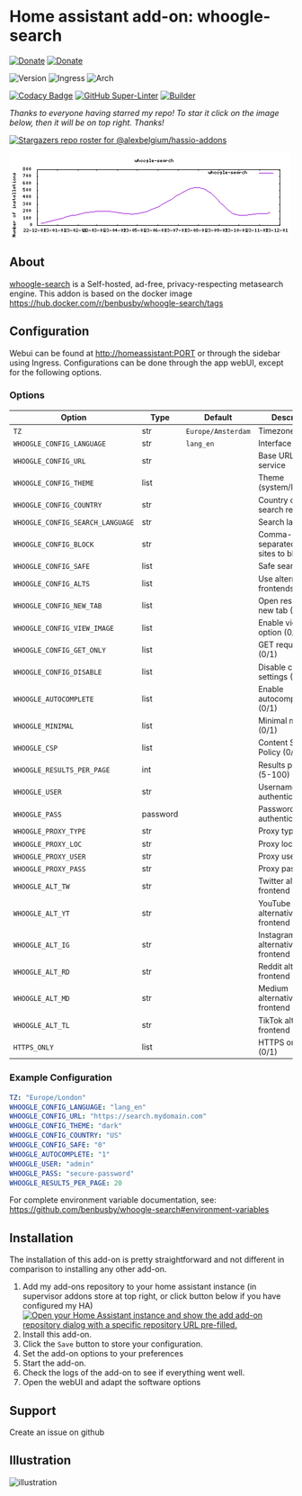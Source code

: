# Home assistant add-on: whoogle-search

[![Donate][donation-badge]](https://www.buymeacoffee.com/alexbelgium)
[![Donate][paypal-badge]](https://www.paypal.com/donate/?hosted_button_id=DZFULJZTP3UQA)

![Version](https://img.shields.io/badge/dynamic/yaml?label=Version&query=%24.version&url=https%3A%2F%2Fraw.githubusercontent.com%2Falexbelgium%2Fhassio-addons%2Fmaster%2Fwhoogle%2Fconfig.yaml)
![Ingress](https://img.shields.io/badge/dynamic/yaml?label=Ingress&query=%24.ingress&url=https%3A%2F%2Fraw.githubusercontent.com%2Falexbelgium%2Fhassio-addons%2Fmaster%2Fwhoogle%2Fconfig.yaml)
![Arch](https://img.shields.io/badge/dynamic/yaml?color=success&label=Arch&query=%24.arch&url=https%3A%2F%2Fraw.githubusercontent.com%2Falexbelgium%2Fhassio-addons%2Fmaster%2Fwhoogle%2Fconfig.yaml)

[![Codacy Badge](https://app.codacy.com/project/badge/Grade/9c6cf10bdbba45ecb202d7f579b5be0e)](https://www.codacy.com/gh/alexbelgium/hassio-addons/dashboard?utm_source=github.com&utm_medium=referral&utm_content=alexbelgium/hassio-addons&utm_campaign=Badge_Grade)
[![GitHub Super-Linter](https://img.shields.io/github/actions/workflow/status/alexbelgium/hassio-addons/weekly-supelinter.yaml?label=Lint%20code%20base)](https://github.com/alexbelgium/hassio-addons/actions/workflows/weekly-supelinter.yaml)
[![Builder](https://img.shields.io/github/actions/workflow/status/alexbelgium/hassio-addons/onpush_builder.yaml?label=Builder)](https://github.com/alexbelgium/hassio-addons/actions/workflows/onpush_builder.yaml)

[donation-badge]: https://img.shields.io/badge/Buy%20me%20a%20coffee%20(no%20paypal)-%23d32f2f?logo=buy-me-a-coffee&style=flat&logoColor=white
[paypal-badge]: https://img.shields.io/badge/Buy%20me%20a%20coffee%20with%20Paypal-0070BA?logo=paypal&style=flat&logoColor=white

_Thanks to everyone having starred my repo! To star it click on the image below, then it will be on top right. Thanks!_

[![Stargazers repo roster for @alexbelgium/hassio-addons](https://raw.githubusercontent.com/alexbelgium/hassio-addons/master/.github/stars2.svg)](https://github.com/alexbelgium/hassio-addons/stargazers)

![downloads evolution](https://raw.githubusercontent.com/alexbelgium/hassio-addons/master/whoogle/stats.png)

## About

[whoogle-search](https://github.com/benbusby/whoogle-search) is a Self-hosted, ad-free, privacy-respecting metasearch engine.
This addon is based on the docker image https://hub.docker.com/r/benbusby/whoogle-search/tags

## Configuration

Webui can be found at <http://homeassistant:PORT> or through the sidebar using Ingress.
Configurations can be done through the app webUI, except for the following options.

### Options

| Option | Type | Default | Description |
|--------|------|---------|-------------|
| `TZ` | str | `Europe/Amsterdam` | Timezone |
| `WHOOGLE_CONFIG_LANGUAGE` | str | `lang_en` | Interface language |
| `WHOOGLE_CONFIG_URL` | str | | Base URL for the service |
| `WHOOGLE_CONFIG_THEME` | list | | Theme (system/light/dark) |
| `WHOOGLE_CONFIG_COUNTRY` | str | | Country code for search results |
| `WHOOGLE_CONFIG_SEARCH_LANGUAGE` | str | | Search language |
| `WHOOGLE_CONFIG_BLOCK` | str | | Comma-separated list of sites to block |
| `WHOOGLE_CONFIG_SAFE` | list | | Safe search (0/1) |
| `WHOOGLE_CONFIG_ALTS` | list | | Use alternative frontends (0/1) |
| `WHOOGLE_CONFIG_NEW_TAB` | list | | Open results in new tab (0/1) |
| `WHOOGLE_CONFIG_VIEW_IMAGE` | list | | Enable view image option (0/1) |
| `WHOOGLE_CONFIG_GET_ONLY` | list | | GET requests only (0/1) |
| `WHOOGLE_CONFIG_DISABLE` | list | | Disable changing settings (0/1) |
| `WHOOGLE_AUTOCOMPLETE` | list | | Enable autocomplete (0/1) |
| `WHOOGLE_MINIMAL` | list | | Minimal mode (0/1) |
| `WHOOGLE_CSP` | list | | Content Security Policy (0/1) |
| `WHOOGLE_RESULTS_PER_PAGE` | int | | Results per page (5-100) |
| `WHOOGLE_USER` | str | | Username for authentication |
| `WHOOGLE_PASS` | password | | Password for authentication |
| `WHOOGLE_PROXY_TYPE` | str | | Proxy type |
| `WHOOGLE_PROXY_LOC` | str | | Proxy location |
| `WHOOGLE_PROXY_USER` | str | | Proxy username |
| `WHOOGLE_PROXY_PASS` | str | | Proxy password |
| `WHOOGLE_ALT_TW` | str | | Twitter alternative frontend |
| `WHOOGLE_ALT_YT` | str | | YouTube alternative frontend |
| `WHOOGLE_ALT_IG` | str | | Instagram alternative frontend |
| `WHOOGLE_ALT_RD` | str | | Reddit alternative frontend |
| `WHOOGLE_ALT_MD` | str | | Medium alternative frontend |
| `WHOOGLE_ALT_TL` | str | | TikTok alternative frontend |
| `HTTPS_ONLY` | list | | HTTPS only mode (0/1) |

### Example Configuration

```yaml
TZ: "Europe/London"
WHOOGLE_CONFIG_LANGUAGE: "lang_en"
WHOOGLE_CONFIG_URL: "https://search.mydomain.com"
WHOOGLE_CONFIG_THEME: "dark"
WHOOGLE_CONFIG_COUNTRY: "US"
WHOOGLE_CONFIG_SAFE: "0"
WHOOGLE_AUTOCOMPLETE: "1"
WHOOGLE_USER: "admin"
WHOOGLE_PASS: "secure-password"
WHOOGLE_RESULTS_PER_PAGE: 20
```

For complete environment variable documentation, see: https://github.com/benbusby/whoogle-search#environment-variables

## Installation

The installation of this add-on is pretty straightforward and not different in comparison to installing any other add-on.

1. Add my add-ons repository to your home assistant instance (in supervisor addons store at top right, or click button below if you have configured my HA)
   [![Open your Home Assistant instance and show the add add-on repository dialog with a specific repository URL pre-filled.](https://my.home-assistant.io/badges/supervisor_add_addon_repository.svg)](https://my.home-assistant.io/redirect/supervisor_add_addon_repository/?repository_url=https%3A%2F%2Fgithub.com%2Falexbelgium%2Fhassio-addons)
1. Install this add-on.
1. Click the `Save` button to store your configuration.
1. Set the add-on options to your preferences
1. Start the add-on.
1. Check the logs of the add-on to see if everything went well.
1. Open the webUI and adapt the software options

## Support

Create an issue on github

## Illustration

![illustration](https://github.com/benbusby/whoogle-search/raw/main/docs/screenshot_desktop.jpg)

[repository]: https://github.com/alexbelgium/hassio-addons
